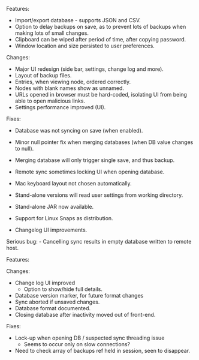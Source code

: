 Features:
- Import/export database - supports JSON and CSV.
- Option to delay backups on save, as to prevent lots of backups when making lots of small changes.
- Clipboard can be wiped after period of time, after copying password.
- Window location and size persisted to user preferences.

Changes:
- Major UI redesign (side bar, settings, change log and more).
- Layout of backup files.
- Entries, when viewing node, ordered correctly.
- Nodes with blank names show as unnamed.
- URLs opened in browser must be hard-coded, isolating UI from being able to open malicious links.
- Settings performance improved (UI).


Fixes:
- Database was not syncing on save (when enabled).
- Minor null pointer fix when merging databases (when DB value changes to null).
- Merging database will only trigger single save, and thus backup.
- Remote sync sometimes locking UI when opening database.
- Mac keyboard layout not chosen automatically.





- Stand-alone versions will read user settings from working directory.
- Stand-alone JAR now available.
- Support for Linux Snaps as distribution.
- Changelog UI improvements.

Serious bug:
    - Cancelling sync results in empty database written to remote host.


Features:

Changes:
- Change log UI improved
    - Option to show/hide full details.
- Database version marker, for future format changes
- Sync aborted if unsaved changes.
- Database format documented.
- Closing database after inactivity moved out of front-end.

Fixes:
- Lock-up when opening DB / suspected sync threading issue
    - Seems to occur only on slow connections?
- Need to check array of backups ref held in session, seen to disappear.
